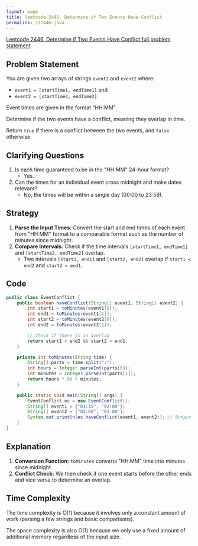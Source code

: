 ```yaml
---
layout: page
title: leetcode 2446. Determine if Two Events Have Conflict
permalink: /s2446-java
---
```

[Leetcode 2446. Determine if Two Events Have Conflict full problem statement](https://algoadvance.github.io/algoadvance/l2446)
## Problem Statement
You are given two arrays of strings `event1` and `event2` where:
- `event1 = [startTime1, endTime1]` and
- `event2 = [startTime2, endTime2]`.

Event times are given in the format "HH:MM".

Determine if the two events have a conflict, meaning they overlap in time.

Return `true` if there is a conflict between the two events, and `false` otherwise.

## Clarifying Questions
1. Is each time guaranteed to be in the "HH:MM" 24-hour format?
    - Yes.
2. Can the times for an individual event cross midnight and make dates relevant?
    - No, the times will be within a single day (00:00 to 23:59).

## Strategy
1. **Parse the Input Times:** Convert the start and end times of each event from "HH:MM" format to a comparable format such as the number of minutes since midnight.
2. **Compare Intervals:** Check if the time intervals `[startTime1, endTime1]` and `[startTime2, endTime2]` overlap.
    - Two intervals `[start1, end1]` and `[start2, end2]` overlap if `start1 < end2` and `start2 < end1`.

## Code
```java
public class EventConflict {
    public boolean haveConflict(String[] event1, String[] event2) {
        int start1 = toMinutes(event1[0]);
        int end1 = toMinutes(event1[1]);
        int start2 = toMinutes(event2[0]);
        int end2 = toMinutes(event2[1]);

        // Check if there is an overlap
        return start1 < end2 && start2 < end1;
    }

    private int toMinutes(String time) {
        String[] parts = time.split(":");
        int hours = Integer.parseInt(parts[0]);
        int minutes = Integer.parseInt(parts[1]);
        return hours * 60 + minutes;
    }

    public static void main(String[] args) {
        EventConflict ec = new EventConflict();
        String[] event1 = {"01:15", "02:00"};
        String[] event2 = {"02:00", "03:00"};
        System.out.println(ec.haveConflict(event1, event2)); // Output should be true
    }
}
```

## Explanation
1. **Conversion Function:** `toMinutes` converts "HH:MM" time into minutes since midnight.
2. **Conflict Check:** We then check if one event starts before the other ends and vice versa to determine an overlap.

## Time Complexity
The time complexity is O(1) because it involves only a constant amount of work (parsing a few strings and basic comparisons).

The space complexity is also O(1) because we only use a fixed amount of additional memory regardless of the input size.